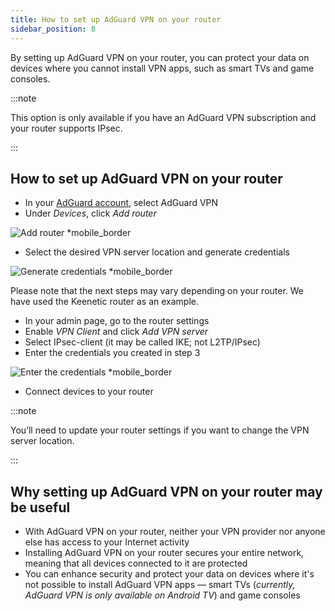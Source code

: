 ```yaml
---
title: How to set up AdGuard VPN on your router
sidebar_position: 8
---
```


By setting up AdGuard VPN on your router, you can protect your data on devices where you cannot install VPN apps, such as smart TVs and game consoles.

:::note

This option is only available if you have an AdGuard VPN subscription and your router supports IPsec.

:::

## How to set up AdGuard VPN on your router

- In your [AdGuard account](https://auth.adguard.com/login.html), select AdGuard VPN
- Under _Devices_, click _Add router_

![Add router \*mobile\_border](https://cdn.adguardvpn.com/content/kb/vpn/general/2_year.jpg)

- Select the desired VPN server location and generate credentials

![Generate credentials \*mobile\_border](https://cdn.adguardvpn.com/content/kb/vpn/general/configure_router.png)

Please note that the next steps may vary depending on your router. We have used the Keenetic router as an example.

- In your admin page, go to the router settings
- Enable _VPN Client_ and click _Add VPN server_
- Select IPsec-client (it may be called IKE; not L2TP/IPsec)
- Enter the credentials you created in step 3

![Enter the credentials \*mobile\_border](https://cdn.adguardvpn.com/content/kb/vpn/general/vpn_connection.jpg)

- Connect devices to your router

:::note

You’ll need to update your router settings if you want to change the VPN server location.

:::

## Why setting up AdGuard VPN on your router may be useful

- With AdGuard VPN on your router, neither your VPN provider nor anyone else has access to your Internet activity
- Installing AdGuard VPN on your router secures your entire network, meaning that all devices connected to it are protected
- You can enhance security and protect your data on devices where it's not possible to install AdGuard VPN apps — smart TVs (_currently, AdGuard VPN is only available on Android TV_) and game consoles
